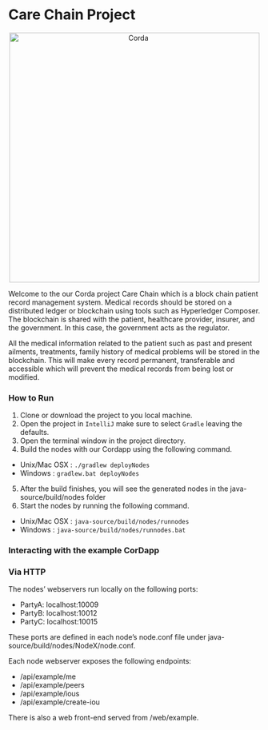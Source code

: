 # Care Chain Project

<p align="center">
  <img src="https://www.corda.net/wp-content/uploads/2016/11/fg005_corda_b.png" alt="Corda" width="500">
</p>

Welcome to the our Corda project Care Chain which is a block chain patient record management system.
Medical records should be stored on a distributed ledger or blockchain using tools such as Hyperledger Composer. The blockchain is shared with the patient, healthcare provider, insurer, and the government. In this case, the government acts as the regulator.

All the medical information related to the patient such as past and present ailments, treatments, family history of medical problems will be stored in the blockchain. This will make every record permanent, transferable and accessible which will prevent the medical records from being lost or modified.

### How to Run
1. Clone or download the project to you local machine.
2. Open the project in `IntelliJ` make sure to select `Gradle` leaving the defaults.
3. Open the terminal window in the project directory.
4. Build the nodes with our Cordapp using the following command.
  * Unix/Mac OSX :  `./gradlew deployNodes`
  * Windows :       `gradlew.bat deployNodes`
5. After the build finishes, you will see the generated nodes in the java-source/build/nodes folder
6. Start the nodes by running the following command.
  * Unix/Mac OSX :  `java-source/build/nodes/runnodes`
  * Windows :       `java-source/build/nodes/runnodes.bat`
  
### Interacting with the example CorDapp
### Via HTTP

The nodes’ webservers run locally on the following ports:

 * PartyA: localhost:10009
 * PartyB: localhost:10012
 * PartyC: localhost:10015

These ports are defined in each node’s node.conf file under java-source/build/nodes/NodeX/node.conf.

Each node webserver exposes the following endpoints:

 * /api/example/me
 * /api/example/peers
 * /api/example/ious
 * /api/example/create-iou

There is also a web front-end served from /web/example.

